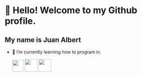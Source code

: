 # 👋 Hello! Welcome to my Github profile.
## My name is Juan Albert

- 🌱 I’m currently learning how to program in.


    <img loading= 'lazy' src='https://cdn.jsdelivr.net/gh/devicons/devicon@latest/icons/javascript/javascript-original.svg' width= '35' height='37'/>
   <img loading= 'lazy' src="https://cdn.jsdelivr.net/gh/devicons/devicon@latest/icons/html5/html5-plain-wordmark.svg" width= '40' height='40'/> 

   <img loading= 'lazy'  src="https://cdn.jsdelivr.net/gh/devicons/devicon@latest/icons/css3/css3-plain-wordmark.svg" width= '40' height='40'/>
          
          
          
          
          
          
  
